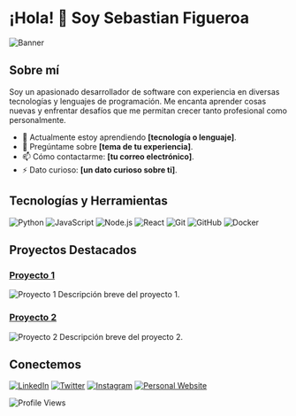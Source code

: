 # ¡Hola! 👋 Soy Sebastian Figueroa

![Banner](https://ruta-de-tu-imagen.com/banner.jpg)

## Sobre mí

Soy un apasionado desarrollador de software con experiencia en diversas tecnologías y lenguajes de programación. Me encanta aprender cosas nuevas y enfrentar desafíos que me permitan crecer tanto profesional como personalmente.

- 🌱 Actualmente estoy aprendiendo **[tecnología o lenguaje]**.
- 💬 Pregúntame sobre **[tema de tu experiencia]**.
- 📫 Cómo contactarme: **[tu correo electrónico]**.
- ⚡ Dato curioso: **[un dato curioso sobre ti]**.

## Tecnologías y Herramientas

![Python](https://img.shields.io/badge/-Python-3776AB?style=flat-square&logo=python&logoColor=white)
![JavaScript](https://img.shields.io/badge/-JavaScript-F7DF1E?style=flat-square&logo=javascript&logoColor=white)
![Node.js](https://img.shields.io/badge/-Node.js-339933?style=flat-square&logo=node.js&logoColor=white)
![React](https://img.shields.io/badge/-React-61DAFB?style=flat-square&logo=react&logoColor=white)
![Git](https://img.shields.io/badge/-Git-F05032?style=flat-square&logo=git&logoColor=white)
![GitHub](https://img.shields.io/badge/-GitHub-181717?style=flat-square&logo=github&logoColor=white)
![Docker](https://img.shields.io/badge/-Docker-2496ED?style=flat-square&logo=docker&logoColor=white)

## Proyectos Destacados

### [Proyecto 1](https://ruta-del-proyecto.com)
![Proyecto 1](https://ruta-de-tu-imagen.com/proyecto1.jpg)
Descripción breve del proyecto 1.

### [Proyecto 2](https://ruta-del-proyecto.com)
![Proyecto 2](https://ruta-de-tu-imagen.com/proyecto2.jpg)
Descripción breve del proyecto 2.

## Conectemos

[![LinkedIn](https://img.shields.io/badge/-LinkedIn-0A66C2?style=flat-square&logo=linkedin&logoColor=white)](https://linkedin.com/in/tu-usuario)
[![Twitter](https://img.shields.io/badge/-Twitter-1DA1F2?style=flat-square&logo=twitter&logoColor=white)](https://twitter.com/tu-usuario)
[![Instagram](https://img.shields.io/badge/-Instagram-E4405F?style=flat-square&logo=instagram&logoColor=white)](https://instagram.com/tu-usuario)
[![Personal Website](https://img.shields.io/badge/-Website-000000?style=flat-square&logo=About.me&logoColor=white)](https://tu-website.com)

![Profile Views](https://komarev.com/ghpvc/?username=tu-usuario&color=brightgreen)
